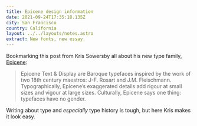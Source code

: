 ```yaml
---
title: Epicene design information
date: 2021-09-24T17:35:18.135Z
city: San Francisco
country: California
layout: ../../layouts/notes.astro
extract: New fonts, new essay.
---
```

Bookmarking this post from Kris Sowersby all about his new type family, [Epicene](https://klim.co.nz/blog/epicene-design-information/):

> Epicene Text & Display are Baroque typefaces inspired by the work of two 18th century maestros: J-F. Rosart and J.M. Fleischmann. Typographically, Epicene’s exaggerated details add rigour at small sizes and vigour at large sizes. Culturally, Epicene says one thing: typefaces have no gender.

Writing about type and _especially_ type history is tough, but here Kris makes it look easy. 


